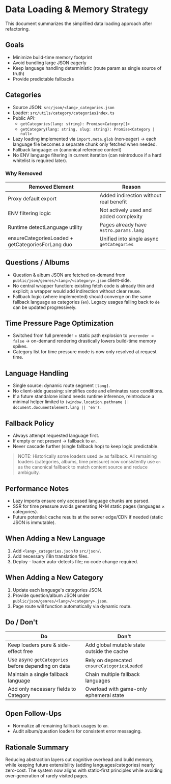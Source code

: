 # Data Loading & Memory Strategy

This document summarizes the simplified data loading approach after refactoring.

## Goals

- Minimize build-time memory footprint
- Avoid bundling large JSON eagerly
- Keep language handling deterministic (route param as single source of truth)
- Provide predictable fallbacks

## Categories

- Source JSON: `src/json/<lang>_categories.json`
- Loader: `src/utils/category/categoriesIndex.ts`
- Public API:
  - `getCategories(lang: string): Promise<Category[]>`
  - `getCategory(lang: string, slug: string): Promise<Category | null>`
- Lazy loading implemented via `import.meta.glob` (non‑eager) → each language file becomes a
  separate chunk only fetched when needed.
- Fallback language: `en` (canonical reference content)
- No ENV language filtering in current iteration (can reintroduce if a hard whitelist is required
  later).

### Why Removed

| Removed Element                                   | Reason                                    |
| ------------------------------------------------- | ----------------------------------------- |
| Proxy default export                              | Added indirection without real benefit    |
| ENV filtering logic                               | Not actively used and added complexity    |
| Runtime detectLanguage utility                    | Pages already have `Astro.params.lang`    |
| ensureCategoriesLoaded + getCategoriesForLang duo | Unified into single async `getCategories` |

## Questions / Albums

- Question & album JSON are fetched on-demand from `public/json/genres/<lang>/<category>.json`
  client-side.
- No central wrapper function: existing fetch code is already thin and explicit; a wrapper would add
  indirection without clear reuse.
- Fallback logic (where implemented) should converge on the same fallback language as categories
  (`en`). Legacy usages falling back to `de` can be updated progressively.

## Time Pressure Page Optimization

- Switched from full prerender + static path explosion to `prerender = false` → on-demand rendering
  drastically lowers build-time memory spikes.
- Category list for time pressure mode is now only resolved at request time.

## Language Handling

- Single source: dynamic route segment `[lang]`.
- No client-side guessing: simplifies code and eliminates race conditions.
- If a future standalone island needs runtime inference, reintroduce a minimal helper limited to
  `(window.location.pathname || document.documentElement.lang || 'en')`.

## Fallback Policy

- Always attempt requested language first.
- If empty or not present → fallback to `en`.
- Never cascade further (single fallback hop) to keep logic predictable.

> NOTE: Historically some loaders used `de` as fallback. All remaining loaders (categories, albums,
> time pressure) now consistently use `en` as the canonical fallback to match content source and
> reduce ambiguity.

## Performance Notes

- Lazy imports ensure only accessed language chunks are parsed.
- SSR for time pressure avoids generating N×M static pages (languages × categories).
- Future potential: cache results at the server edge/CDN if needed (static JSON is immutable).

## When Adding a New Language

1. Add `<lang>_categories.json` to `src/json/`.
2. Add necessary i18n translation files.
3. Deploy – loader auto-detects file; no code change required.

## When Adding a New Category

1. Update each language's categories JSON.
2. Provide question/album JSON under `public/json/genres/<lang>/<category>.json`.
3. Page route will function automatically via dynamic route.

## Do / Don't

| Do                                                 | Don't                                       |
| -------------------------------------------------- | ------------------------------------------- |
| Keep loaders pure & side-effect free               | Add global mutable state outside the cache  |
| Use async `getCategories` before depending on data | Rely on deprecated `ensureCategoriesLoaded` |
| Maintain a single fallback language                | Chain multiple fallback languages           |
| Add only necessary fields to Category              | Overload with game-only ephemeral state     |

## Open Follow-Ups

- Normalize all remaining fallback usages to `en`.
- Audit album/question loaders for consistent error messaging.

## Rationale Summary

Reducing abstraction layers cut cognitive overhead and build memory, while keeping future
extensibility (adding languages/categories) nearly zero-cost. The system now aligns with
static-first principles while avoiding over-generation of rarely visited pages.
